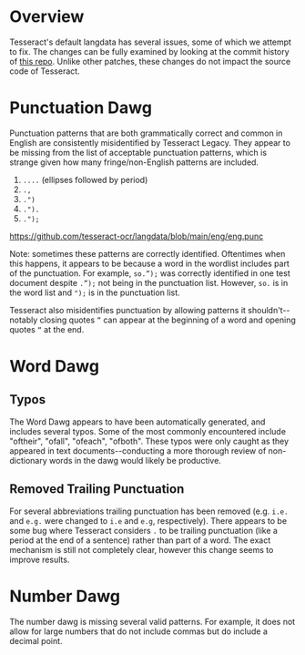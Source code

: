 # Overview
Tesseract's default langdata has several issues, some of which we attempt to fix.  The changes can be fully examined by looking at the commit history of [this repo](https://github.com/scribeocr/tesseract_data).  Unlike other patches, these changes do not impact the source code of Tesseract. 

# Punctuation Dawg
Punctuation patterns that are both grammatically correct and common in English are consistently misidentified by Tesseract Legacy.  They appear to be missing from the list of acceptable punctuation patterns, which is strange given how many fringe/non-English patterns are included. 

1. `....` (ellipses followed by period)
2. `.,`
3. `.")`
4. `.").`
5. `.");`

 https://github.com/tesseract-ocr/langdata/blob/main/eng/eng.punc

Note: sometimes these patterns are correctly identified.  Oftentimes when this happens, it appears to be because a word in the wordlist includes part of the punctuation.  For example, `so.”);` was correctly identified in one test document despite `.”);` not being in the punctuation list.  However, `so.` is in the word list and `");` is in the punctuation list. 

Tesseract also misidentifies punctuation by allowing patterns it shouldn't--notably closing quotes `”` can appear at the beginning of a word and opening quotes `“` at the end.  

# Word Dawg
## Typos
The Word Dawg appears to have been automatically generated, and includes several typos.  Some of the most commonly encountered include "oftheir", "ofall", "ofeach", "ofboth".  These typos were only caught as they appeared in text documents--conducting a more thorough review of non-dictionary words in the dawg would likely be productive. 

## Removed Trailing Punctuation
For several abbreviations trailing punctuation has been removed (e.g. `i.e.` and `e.g.` were changed to `i.e` and `e.g`, respectively).  There appears to be some bug where Tesseract considers `.` to be trailing punctuation (like a period at the end of a sentence) rather than part of a word.  The exact mechanism is still not completely clear, however this change seems to improve results. 

# Number Dawg
The number dawg is missing several valid patterns.  For example, it does not allow for large numbers that do not include commas but do include a decimal point. 